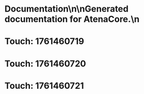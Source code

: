 # Documentation\n\nGenerated documentation for AtenaCore.\n

# Touch: 1761460719

# Touch: 1761460720

# Touch: 1761460721
